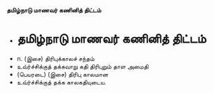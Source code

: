 **தமிழ்நாடு மாணவர் கணினித் திட்டம்**
- # தமிழ்நாடு மாணவர் கணினித் திட்டம்
- n. (இசை) திரிபுக்காலச் சந்தம்
- உவ்ர்ச்சிக்குத் தக்கவாறு கதி திரிபுறும் தாள அமைதி
- (பெயரடை) (இசை) திரிபு காலமான
- உவ்ர்ச்சிக்குத் தக்க காலகதியுடைய.

